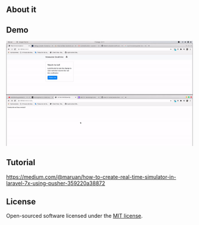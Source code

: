 
## About it


## Demo

<img src="https://raw.githubusercontent.com/MaruanBO/real-time-simulator/master/public/demostration.gif"/>

## Tutorial

https://medium.com/@maruan/how-to-create-real-time-simulator-in-laravel-7x-using-pusher-359220a38872

## License

Open-sourced software licensed under the [MIT license](https://opensource.org/licenses/MIT).
